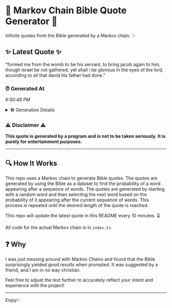 # 📖 Markov Chain Bible Quote Generator 📖

Infinite quotes from the Bible generated by a Markov chain. ✨

## ✨ Latest Quote ✨
"formed me from the womb to be his servant, to bring jacob again to him, though israel be not gathered, yet shall i be glorious in the eyes of the lord, according to all that david his father had done."

### ⏰ Generated At
*6:50:48 PM*

<details>
    <summary>🛠️ Generation Details</summary>
    <p>
        <strong>🌱 Seed:</strong> formed<br>
        <strong>🔄 Iterations:</strong> 39<br>
        <strong>📜 Context History:</strong><br>[ formed ]: me<br>[ formed, me ]: from<br>[ formed, me, from ]: the<br>[ formed, me, from, the ]: womb<br>[ formed, me, from, the, womb ]: to<br>[ formed, me, from, the, womb, to ]: be<br>[ me, from, the, womb, to, be ]: his<br>[ from, the, womb, to, be, his ]: servant,<br>[ the, womb, to, be, his, servant, ]: to<br>[ womb, to, be, his, servant,, to ]: bring<br>[ to, be, his, servant,, to, bring ]: jacob<br>[ be, his, servant,, to, bring, jacob ]: again<br>[ his, servant,, to, bring, jacob, again ]: to<br>[ servant,, to, bring, jacob, again, to ]: him,<br>[ to, bring, jacob, again, to, him, ]: though<br>[ bring, jacob, again, to, him,, though ]: israel<br>[ jacob, again, to, him,, though, israel ]: be<br>[ again, to, him,, though, israel, be ]: not<br>[ to, him,, though, israel, be, not ]: gathered,<br>[ him,, though, israel, be, not, gathered, ]: yet<br>[ though, israel, be, not, gathered,, yet ]: shall<br>[ israel, be, not, gathered,, yet, shall ]: i<br>[ be, not, gathered,, yet, shall, i ]: be<br>[ not, gathered,, yet, shall, i, be ]: glorious<br>[ gathered,, yet, shall, i, be, glorious ]: in<br>[ yet, shall, i, be, glorious, in ]: the<br>[ shall, i, be, glorious, in, the ]: eyes<br>[ i, be, glorious, in, the, eyes ]: of<br>[ be, glorious, in, the, eyes, of ]: the<br>[ glorious, in, the, eyes, of, the ]: lord,<br>[ in, the, eyes, of, the, lord, ]: according<br>[ the, eyes, of, the, lord,, according ]: to<br>[ eyes, of, the, lord,, according, to ]: all<br>[ of, the, lord,, according, to, all ]: that<br>[ the, lord,, according, to, all, that ]: david<br>[ lord,, according, to, all, that, david ]: his<br>[ according, to, all, that, david, his ]: father<br>[ to, all, that, david, his, father ]: had<br>[ all, that, david, his, father, had ]: done.<br>
    </p>
</details>

### ⚠️ Disclaimer ⚠️
**This quote is generated by a program and is not to be taken seriously. It is purely for entertainment purposes.**

---

## 🔍 How It Works

This repo uses a Markov chain to generate Bible quotes. The quotes are generated by using the Bible as a dataset to find the probability of a word appearing after a sequence of words. The quotes are generated by starting with a random word and then selecting the next word based on the probability of it appearing after the current sequence of words. This process is repeated until the desired length of the quote is reached.

This repo will update the latest quote in this README every 10 minutes. ⏳

All code for the actual Markov chain is in `index.ts`.

## ❓ Why

I was just messing around with Markov Chains and found that the Bible surprisingly yielded good results when prompted. 
It was suggested by a friend, and I am in no way christian.

Feel free to adjust the text further to accurately reflect your intent and experience with the project!

---

*Enjoy*✨
